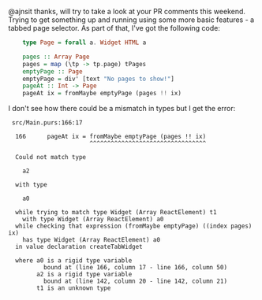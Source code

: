@ajnsit thanks, will try to take a look at your PR comments this weekend. Trying to get something up and running using some more basic features - a tabbed page selector. As part of that, I've got the following code: 

```purescript
    type Page = forall a. Widget HTML a

    pages :: Array Page
    pages = map (\tp -> tp.page) tPages
    emptyPage :: Page
    emptyPage = div' [text "No pages to show!"]
    pageAt :: Int -> Page
    pageAt ix = fromMaybe emptyPage (pages !! ix)
```

I don't see how there could be a mismatch in types but I get the error:

```
 src/Main.purs:166:17

  166      pageAt ix = fromMaybe emptyPage (pages !! ix)
                       ^^^^^^^^^^^^^^^^^^^^^^^^^^^^^^^^^
  
  Could not match type
  
    a2
  
  with type
  
    a0
  
  while trying to match type Widget (Array ReactElement) t1
    with type Widget (Array ReactElement) a0
  while checking that expression (fromMaybe emptyPage) ((index pages) ix)
    has type Widget (Array ReactElement) a0
  in value declaration createTabWidget
  
  where a0 is a rigid type variable
          bound at (line 166, column 17 - line 166, column 50)
        a2 is a rigid type variable
          bound at (line 142, column 20 - line 142, column 21)
        t1 is an unknown type

```

